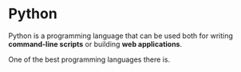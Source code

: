 # Python

Python is a programming language that can be used both for writing **command-line scripts** or building **web applications**.

One of the best programming languages there is.